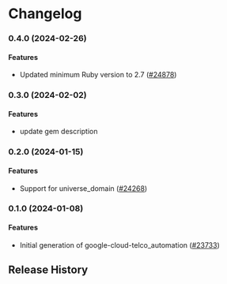 # Changelog

### 0.4.0 (2024-02-26)

#### Features

* Updated minimum Ruby version to 2.7 ([#24878](https://github.com/googleapis/google-cloud-ruby/issues/24878)) 

### 0.3.0 (2024-02-02)

#### Features

* update gem description 

### 0.2.0 (2024-01-15)

#### Features

* Support for universe_domain ([#24268](https://github.com/googleapis/google-cloud-ruby/issues/24268)) 

### 0.1.0 (2024-01-08)

#### Features

* Initial generation of google-cloud-telco_automation ([#23733](https://github.com/googleapis/google-cloud-ruby/issues/23733)) 

## Release History
